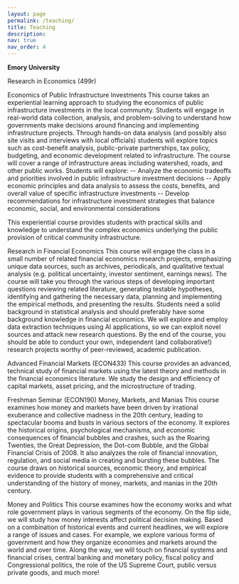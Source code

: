 ```yaml
---
layout: page
permalink: /teaching/
title: Teaching
description: 
nav: true
nav_order: 4
---
```


__Emory University__

Research in Economics (499r)

Economics of Public Infrastructure Investments
This course takes an experiential learning approach to studying the economics of public infrastructure investments in the local community. Students will engage in real-world data collection, analysis, and problem-solving to understand how governments make decisions around financing and implementing infrastructure projects. 
 Through hands-on data analysis (and possibly also site visits and interviews with local officials) students will explore topics such as cost-benefit analysis, public-private partnerships, tax policy, budgeting, and economic development related to infrastructure. The course will cover a range of infrastructure areas including watershed, roads, and other public works. 
Students will explore: 
-- Analyze the economic tradeoffs and priorities involved in public infrastructure investment decisions 
-- Apply economic principles and data analysis to assess the costs, benefits, and overall value of specific infrastructure investments 
-- Develop recommendations for infrastructure investment strategies that balance economic, social, and environmental considerations 
 
This experiential course provides students with practical skills and knowledge to understand the complex economics underlying the public provision of critical community infrastructure. 

Research in Financial Economics
This course will engage the class in a small number of related financial economics research projects, emphasizing unique data sources, such as archives, periodicals, and qualitative textual analysis (e.g. political uncertainty, investor sentiment, earnings news). The course will take you through the various steps of developing important questions reviewing related literature, generating testable hypotheses, identifying and gathering the necessary data, planning and implementing the empirical methods, and presenting the results. Students need a solid background in statistical analysis and should preferably have some background knowledge in financial economics. We will explore and employ data extraction techniques using AI applications, so we can exploit novel sources and attack new research questions. By the end of the course, you should be able to conduct your own, independent (and collaborative!) research projects worthy of peer-reviewed, academic publication. 

Advanced Financial Markets (ECON433)
This course provides an advanced, technical study of financial markets using the latest theory and methods in the financial economics literature.  We study the design and efficiency of capital markets, asset pricing, and the microstructure of trading.   

Freshman Seminar (ECON190)
Money, Markets, and Manias
This course examines how money and markets have been driven by irrational exuberance and collective madness in the 20th century, leading to spectacular booms and busts in various sectors of the economy. It explores the historical origins, psychological mechanisms, and economic consequences of financial bubbles and crashes, such as the Roaring Twenties, the Great Depression, the Dot-com Bubble, and the Global Financial Crisis of 2008. It also analyzes the role of financial innovation, regulation, and social media in creating and bursting these bubbles. The course draws on historical sources, economic theory, and empirical evidence to provide students with a comprehensive and critical understanding of the history of money, markets, and manias in the 20th century. 

Money and Politics
This course examines how the economy works and what role government plays in various segments of the economy. On the flip side, we will study how money interests affect political decision making.  Based on a combination of historical events and current headlines, we will explore a range of issues and cases. For example, we explore various forms of government and how they organize economies and markets around the world and over time. Along the way, we will touch on financial systems and financial crises, central banking and monetary policy, fiscal policy and Congressional politics, the role of the US Supreme Court, public versus private goods, and much more!